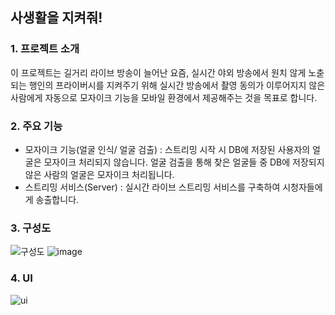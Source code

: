 사생활을 지켜줘!
-----------------
### 1. 프로젝트 소개
이 프로젝트는 길거리 라이브 방송이 늘어난 요즘, 실시간 야외 방송에서 원치 않게 노춛되는 행인의 프라이버시를 지켜주기 위해 
실시간 방송에서 촬영 동의가 이루어지지 않은 사람에게 자동으로 모자이크 기능을 모바일 환경에서 제공해주는 것을 목표로 합니다.

### 2. 주요 기능
+ 모자이크 기능(얼굴 인식/ 얼굴 검출) : 스트리밍 시작 시 DB에 저장된 사용자의 얼굴은 모자이크 처리되지 않습니다. 얼굴 검출을 
통해 찾은 얼굴들 중 DB에 저장되지 않은 사람의 얼굴은 모자이크 처리됩니다.
+ 스트리밍 서비스(Server) : 실시간 라이브 스트리밍 서비스를 구축하여 시청자들에게 송출합니다.

### 3. 구성도
![구성도](/uploads/2b66f579ffe87ddd30df7cbfb769b306/구성도.jpg)
![image](https://user-images.githubusercontent.com/99049141/191550883-2192299d-df28-4205-b41d-d1ce247e1c5c.png)


### 4. UI
![ui](/uploads/838ca25f6819b0f47f9bc7bb4b3a3cec/ui.PNG)
